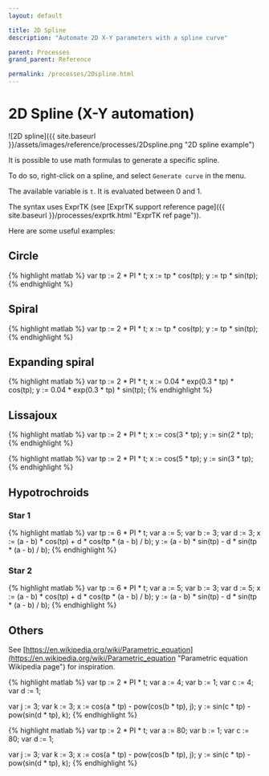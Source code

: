 ```yaml
---
layout: default

title: 2D Spline
description: "Automate 2D X-Y parameters with a spline curve"

parent: Processes
grand_parent: Reference

permalink: /processes/2Dspline.html
---
```


# 2D Spline (X-Y automation)

![2D spline]({{ site.baseurl }}/assets/images/reference/processes/2Dspline.png "2D spline example")

It is possible to use math formulas to generate a specific spline.

To do so, right-click on a spline, and select `Generate curve` in the menu.

The available variable is `t`. It is evaluated between 0 and 1.

The syntax uses ExprTK (see [ExprTK support reference page]({{ site.baseurl }}/processes/exprtk.html "ExprTK ref page")).

Here are some useful examples:

## Circle

{% highlight matlab %}
var tp :=  2 * PI * t;
x := tp * cos(tp);
y := tp * sin(tp);
{% endhighlight %}

## Spiral

{% highlight matlab %}
var tp :=  2 * PI * t;
x := tp * cos(tp);
y := tp * sin(tp);
{% endhighlight %}

## Expanding spiral

{% highlight matlab %}
var tp :=  2 * PI * t;
x := 0.04 * exp(0.3 * tp) * cos(tp);
y := 0.04 * exp(0.3 * tp) * sin(tp);
{% endhighlight %}

## Lissajoux

{% highlight matlab %}
var tp :=  2 * PI * t;
x := cos(3 * tp);
y := sin(2 * tp);
{% endhighlight %}

{% highlight matlab %}
var tp :=  2 * PI * t;
x := cos(5 * tp);
y := sin(3 * tp);
{% endhighlight %}

## Hypotrochroids

### Star 1
{% highlight matlab %}
var tp := 6 * PI * t;
var a := 5;
var b := 3;
var d := 3;
x := (a - b) * cos(tp) + d * cos(tp * (a - b) / b);
y := (a - b) * sin(tp) - d * sin(tp * (a - b) / b);
{% endhighlight %}

### Star 2
{% highlight matlab %}
var tp := 6 * PI * t;
var a := 5;
var b := 3;
var d := 5;
x := (a - b) * cos(tp) + d * cos(tp * (a - b) / b);
y := (a - b) * sin(tp) - d * sin(tp * (a - b) / b);
{% endhighlight %}

## Others

See [https://en.wikipedia.org/wiki/Parametric_equation](https://en.wikipedia.org/wiki/Parametric_equation "Parametric equation Wikipedia page") for inspiration.

{% highlight matlab %}
var tp := 2 * PI * t;
var a := 4;
var b := 1;
var c := 4;
var d := 1;

var j := 3;
var k := 3;
x := cos(a * tp) - pow(cos(b * tp), j);
y := sin(c * tp) - pow(sin(d * tp), k);
{% endhighlight %}

{% highlight matlab %}
var tp := 2 * PI * t;
var a := 80;
var b := 1;
var c := 80;
var d := 1;

var j := 3;
var k := 3;
x := cos(a * tp) - pow(cos(b * tp), j);
y := sin(c * tp) - pow(sin(d * tp), k);
{% endhighlight %}